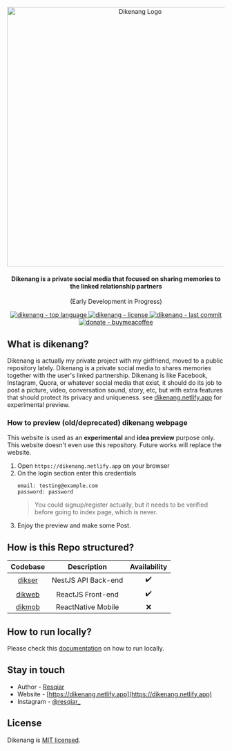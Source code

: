 <p align="center">
  <a href="https://dikenang.netlify.app" target="_blank"><img src="https://i.imgur.com/irBDntm.png" width="600" alt="Dikenang Logo" /></a>
</p>
 <h4 align="center">Dikenang is a private social media that focused on sharing memories to the linked relationship partners</h4>
 <p align="center">(Early Development in Progress)</p>
<p align="center">
  <a href="https://github.com/resqiar/dikenang-server" target="_blank">
    <img src="https://img.shields.io/github/languages/top/resqiar/dikenang-server?style=for-the-badge" alt="dikenang - top language" />
  </a>
  <a href="https://github.com/resqiar/dikenang-server" target="_blank">
    <img src="https://img.shields.io/github/license/resqiar/dikenang-server?style=for-the-badge" alt="dikenang - license" />
  </a>
  <a href="https://github.com/resqiar/dikenang-server" target="_blank">
    <img src="https://img.shields.io/github/last-commit/resqiar/dikenang-server?style=for-the-badge" alt="dikenang - last commit" />
  </a>
  <a href="https://www.buymeacoffee.com/resqiar" target="_blank">
    <img src="https://img.shields.io/badge/-Buy%20Me%20a%20Coffee-yellow?style=for-the-badge" alt="donate - buymeacoffee" />
  </a>
</p>

## What is dikenang?

Dikenang is actually my private project with my girlfriend, moved to a public repository lately. Dikenang is a private social media to shares memories together with the user's linked partnership. Dikenang is like Facebook, Instagram, Quora, or whatever social media that exist, it should do its job to post a picture, video, conversation sound, story, etc, but with extra features that should protect its privacy and uniqueness. see [dikenang.netlify.app](https://dikenang.netlify.app) for experimental preview.

### How to preview (old/deprecated) dikenang webpage

This website is used as an **experimental** and **idea preview** purpose only. This website doesn't even use this repository. Future works will replace the website.

1. Open `https://dikenang.netlify.app` on your browser
2. On the login section enter this credentials
    ```
    email: testing@example.com
    password: password
    ```
    > You could signup/register actually, but it needs to be verified before going to index page, which is never.
3. Enjoy the preview and make some Post.

## How is this Repo structured?

|     Codebase     |     Description     | Availability |
| :--------------: | :-----------------: | :----------: |
| [dikser](dikser) | NestJS API Back-end |      ✔️      |
| [dikweb](dikweb) |  ReactJS Front-end  |      ✔️      |
| [dikmob](dikmob) | ReactNative Mobile  |      ❌      |

## How to run locally?

Please check this <a href="https://github.com/resqiar/dikenang/blob/main/dikser/README.md#easy-running-using-docker">documentation</a> on how to run locally.

## Stay in touch

-   Author - [Resqiar](https://github.com/resqiar)
-   Website - [https://dikenang.netlify.app](https://dikenang.netlify.app)
-   Instagram - [@resqiar\_](https://instagram.com/resqiar_)

## License

Dikenang is [MIT licensed](LICENSE).
